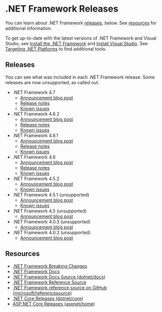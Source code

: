# .NET Framework Releases

You can learn about .NET Framework [releases](#releases), below. See [resources](#resources) for additional information.

To get up-to-date with the latest versions of .NET Framework and Visual Studio, see [Install the .NET Framework](https://www.microsoft.com/net/framework/versions) and  [Install Visual Studio](https://www.visualstudio.com/vs/). See [Targeting .NET Platforms](https://www.microsoft.com/net/targeting) to find additional tools.

## Releases

You can see what was included in each .NET Framework release. Some releases are now unsupported, as called out.
- .NET Framework 4.7 
   - [Announcement blog post](https://go.microsoft.com/fwlink/?linkid=845636)
   - [Release notes](net47/README.md)
   - [Known issues](https://support.microsoft.com/en-us/help/4015088/known-issues-for-the-net-framework-4-7)
- .NET Framework 4.6.2 
   - [Announcement blog post](https://blogs.msdn.microsoft.com/dotnet/2016/08/02/announcing-net-framework-4-6-2/)
   - [Release notes](net462/README.md)
   - [Known issues](https://support.microsoft.com/en-us/help/3151796/known-issues-for-the-.net-framework-4.6.2)
- .NET Framework 4.6.1 
   - [Announcement blog post](https://blogs.msdn.microsoft.com/dotnet/2015/11/30/net-framework-4-6-1-is-now-available/)
   - [Release notes](net461)
   - [Known issues](https://support.microsoft.com/en-us/help/3102432/known-issues-for-the-.net-framework-4.6.1) 
- .NET Framework 4.6 
   - [Announcement blog post](https://blogs.msdn.microsoft.com/dotnet/2015/07/20/announcing-net-framework-4-6/)
   - [Release notes](net46) 
   - [Known issues](https://support.microsoft.com/en-us/help/3047761/known-issues-for-the-.net-framework-4.6)
- .NET Framework 4.5.2 
   - [Announcement blog post](https://blogs.msdn.microsoft.com/dotnet/2014/05/05/announcing-the-net-framework-4-5-2/)
   - [Known issues](https://support.microsoft.com/en-us/help/2962547/known-issues-for-the-.net-framework-4.5.2)
- .NET Framework 4.5.1 (unsupported)
   - [Announcement blog post](https://blogs.msdn.microsoft.com/dotnet/2013/10/17/net-framework-4-5-1-rtm-start-coding/)
   - [Known issues](https://support.microsoft.com/en-us/help/2890857/known-issues-for-the-.net-framework-4.5.1)
- .NET Framework 4.5 (unsupported)
   - [Announcement blog post](https://blogs.msdn.microsoft.com/dotnet/2012/08/15/announcing-the-release-of-net-framework-4-5-rtm-product-and-source-code/)
- .NET Framework 4.0.3 (unsupported)
   - [Announcement blog post](https://blogs.msdn.microsoft.com/dotnet/2012/03/05/update-4-0-3-for-the-microsoft-net-framework-4/)
- .NET Framework 4.0.2 (unsupported)
   - [Announcement blog post](https://blogs.msdn.microsoft.com/dotnet/2011/10/27/update-4-0-2-for-the-microsoft-net-framework-4/)

## Resources

- [.NET Framework Breaking Changes](../Documentation/breaking-changes/README.md)
- [.NET Framework Docs](https://docs.microsoft.com/dotnet) 
- [.NET Framework Docs Source (dotnet/docs)](https://github.com/dotnet/docs)
- [.NET Framework Reference Source](https://referencesource.microsoft.com/)
- [.NET Framework reference source on GitHub (microsoft/referencesource)](https://github.com/microsoft/referencesource)
- [.NET Core Releases (dotnet/core)](https://github.com/dotnet/core/blob/master/release-notes/README.md)
- [ASP.NET Core Releases (aspnet/home)](https://github.com/aspnet/Home/releases)